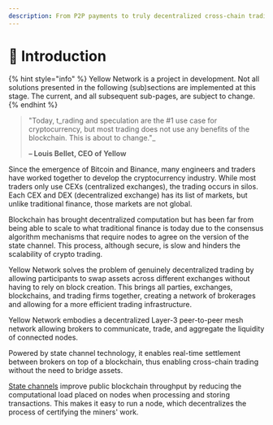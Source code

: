 ```yaml
---
description: From P2P payments to truly decentralized cross-chain trading
---
```


# 👋 Introduction

{% hint style="info" %}
Yellow Network is a project in development. Not all solutions presented in the following (sub)sections are implemented at this stage. The current, and all subsequent sub-pages, are subject to change.&#x20;
{% endhint %}

> "Today, t_rading and speculation are the #1 use case for cryptocurrency, but most trading does not use any benefits of the blockchain. This is about to change."_
>
> **– Louis Bellet, CEO of Yellow**

Since the emergence of Bitcoin and Binance, many engineers and traders have worked together to develop the cryptocurrency industry. While most traders only use CEXs (centralized exchanges), the trading occurs in silos. Each CEX and DEX (decentralized exchange) has its list of markets, but unlike traditional finance, those markets are not global.

Blockchain has brought decentralized computation but has been far from being able to scale to what traditional finance is today due to the consensus algorithm mechanisms that require nodes to agree on the version of the state channel. This process, although secure, is slow and hinders the scalability of crypto trading.&#x20;

Yellow Network solves the problem of genuinely decentralized trading by allowing participants to swap assets across different exchanges without having to rely on block creation. This brings all parties, exchanges, blockchains, and trading firms together, creating a network of brokerages and allowing for a more efficient trading infrastructure.

Yellow Network embodies a decentralized Layer-3 peer-to-peer mesh network allowing brokers to communicate, trade, and aggregate the liquidity of connected nodes.

Powered by state channel technology, it enables real-time settlement between brokers on top of a blockchain, thus enabling cross-chain trading without the need to bridge assets.

[State channels](documents/whitepaper.md#state-channels) improve public blockchain throughput by reducing the computational load placed on nodes when processing and storing transactions. This makes it easy to run a node, which decentralizes the process of certifying the miners' work.
